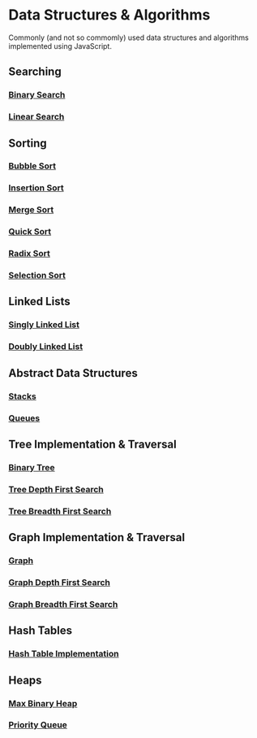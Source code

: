 # Data Structures & Algorithms

Commonly (and not so commomly) used data structures and algorithms implemented using JavaScript.

## Searching

### [Binary Search](https://github.com/kunalramharyani/DSA/blob/main/Search/binarySearch.js)

### [Linear Search](https://github.com/kunalramharyani/DSA/blob/main/Search/linearSearch.js)

## Sorting

### [Bubble Sort](https://github.com/kunalramharyani/DSA/blob/main/Sorting/bubbleSort.js)

### [Insertion Sort](https://github.com/kunalramharyani/DSA/blob/main/Sorting/insertionSort.js)

### [Merge Sort](https://github.com/kunalramharyani/DSA/blob/main/Sorting/mergeSort.js)

### [Quick Sort](https://github.com/kunalramharyani/DSA/blob/main/Sorting/quickSort.js)

### [Radix Sort](https://github.com/kunalramharyani/DSA/blob/main/Sorting/radixSort.js)

### [Selection Sort](https://github.com/kunalramharyani/DSA/blob/main/Sorting/selectionSort.js)

## Linked Lists

### [Singly Linked List](https://github.com/kunalramharyani/DSA/blob/main/Linked%20List/singlyLinkedList.js)

### [Doubly Linked List](https://github.com/kunalramharyani/DSA/blob/main/Linked%20List/doublyLinkedList.js)

## Abstract Data Structures

### [Stacks](https://github.com/kunalramharyani/DSA/blob/main/Abstract%20Data%20Structures/stack.js)

### [Queues](https://github.com/kunalramharyani/DSA/blob/main/Abstract%20Data%20Structures/queue.js)

## Tree Implementation & Traversal

### [Binary Tree](https://github.com/kunalramharyani/DSA/blob/main/Tree%20Traversal/binarySearchTree.js)

### [Tree Depth First Search](https://github.com/kunalramharyani/DSA/blob/main/Tree%20Traversal/dfs.js)

### [Tree Breadth First Search](https://github.com/kunalramharyani/DSA/blob/main/Tree%20Traversal/bfs.js)

## Graph Implementation & Traversal

### [Graph](https://github.com/kunalramharyani/DSA/blob/main/Graph%20Traversal/graph.js)

### [Graph Depth First Search](https://github.com/kunalramharyani/DSA/blob/main/Graph%20Traversal/dfs.js)

### [Graph Breadth First Search](https://github.com/kunalramharyani/DSA/blob/main/Graph%20Traversal/bfs.js)

## Hash Tables

### [Hash Table Implementation](https://github.com/kunalramharyani/DSA/blob/main/Hash%20Tables/hash.js)

## Heaps

### [Max Binary Heap](https://github.com/kunalramharyani/DSA/blob/main/Heaps/maxBinaryHeap.js)

### [Priority Queue](https://github.com/kunalramharyani/DSA/blob/main/Heaps/priorityQueue.js)
